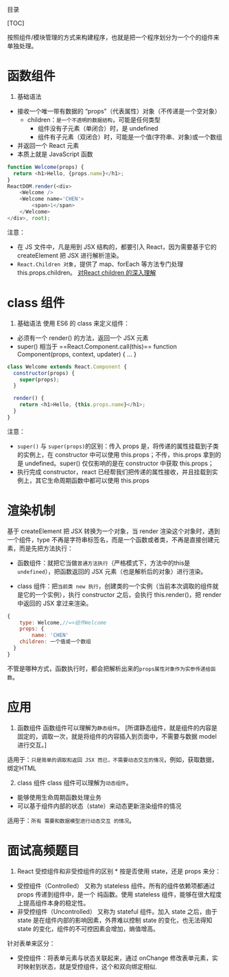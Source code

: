 目录

[TOC]

按照组件/模块管理的方式来构建程序，也就是把一个程序划分为一个个的组件来单独处理。

# 函数组件
1. 基础语法
- 接收一个唯一带有数据的 “props”（代表属性）对象（不传递是一个空对象）
  + children：`是一个不透明的数据结构`，可能是任何类型
    + 组件没有子元素（单闭合）时，是 undefined
    + 组件有子元素（双闭合）时，可能是一个值(字符串、对象)或一个数组
- 并返回一个 React 元素
- 本质上就是 JavaScript 函数
```js
function Welcome(props) {
  return <h1>Hello, {props.name}</h1>;
}
ReactDOM.render(<div>
    <Welcome />
    <Welcome name='CHEN'>
        <span>1</span>
    </Welcome>
</div>, root);
```
注意：
- 在 JS 文件中，凡是用到 JSX 结构的，都要引入 React，因为需要基于它的 createElement 把 JSX 进行解析渲染。
- `React.Children 对象`，提供了 map、forEach 等方法专门处理 this.props.children。 [对React children 的深入理解](https://www.jianshu.com/p/d1975493b5ea)


# class 组件
1. 基础语法
使用 ES6 的 class 来定义组件：
- 必须有一个 render() 的方法，返回一个 JSX 元素
- super() 相当于 ==React.Component.call(this)==
  function Component(props, context, updater) { ... }
  
```js
class Welcome extends React.Component {
  constructor(props) {
    super(props);
  }

  render() {
    return <h1>Hello, {this.props.name}</h1>;
  }
}
```
注意：
- `super()` 与 `super(props)`的区别：传入 props 是，将传递的属性挂载到子类的实例上，在 constructor 中可以使用 this.props；不传，this.props 拿到的是 undefined。super() 仅仅影响的是在 constructor 中获取 this.props；
- 执行完成 constructor，react 已经帮我们把传递的属性接收，并且挂载到实例上，其它生命周期函数中都可以使用 this.props


# 渲染机制
基于 createElement 把 JSX 转换为一个对象，当 render 渲染这个对象时，遇到一个组件，type 不再是字符串标签名，而是一个函数或者类，不再是直接创建元素，而是先把方法执行：

- 函数组件：就把它当做`普通方法执行`（严格模式下，方法中的this是`undefined`），把函数返回的 JSX 元素（也是解析后的对象）进行渲染。

- class 组件：把`当前类 new 执行`，创建类的一个实例（当前本次调取的组件就是它的一个实例），执行 constructor 之后，会执行 this.render()，把 render 中返回的 JSX 拿过来渲染。

```js
{
	type: Welcome,//=>组件Welcome
	props: {
		name: 'CHEN'
    children: 一个值或一个数组
  }
}
```

不管是哪种方式，函数执行时，都会把解析出来的`props属性对象作为实参传递给函数`。

# 应用
1. 函数组件
函数组件可以理解为`静态组件`。
[所谓静态组件，就是组件的内容是固定的，调取一次，就是将组件的内容插入到页面中，不需要与数据 model 进行交互。]

适用于：`只是简单的调取和返回 JSX 而已，不需要动态交互的情况`，例如，获取数据，绑定HTML

2. class 组件
class 组件可以理解为`动态组件`。
- 能够使用生命周期函数处理业务
- 可以基于组件内部的状态（state）来动态更新渲染组件的情况

适用于：`所有 需要和数据模型进行动态交互 的情况`。






# 面试高频题目
1. React 受控组件和非受控组件的区别 *
按是否使用 state，还是 props 来分：
- 受控组件（Controlled）
又称为 stateless 组件。所有的组件依赖项都通过 props 传递到组件中，是一个 纯函数。使用 stateless 组件，能够在很大程度上提高组件本身的稳定性。
- 非受控组件（Uncontrolled）
又称为 stateful 组件。加入 state 之后，由于 state 是在组件内部的影响因素，外界难以控制 state 的变化，也无法得知 state 的变化，组件的不可控因素会增加，熵值增高。 

针对表单来区分：
- 受控组件：将表单元素与状态关联起来，通过 onChange 修改表单元素，实时映射到状态，就是受控组件，这个和双向绑定相似.
